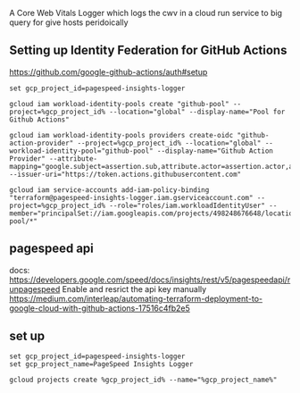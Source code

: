 A Core Web Vitals Logger which logs the cwv in a cloud run service to big query for give hosts peridoically

## Setting up Identity Federation for GitHub Actions
https://github.com/google-github-actions/auth#setup
```
set gcp_project_id=pagespeed-insights-logger

gcloud iam workload-identity-pools create "github-pool" --project=%gcp_project_id% --location="global" --display-name="Pool for Github Actions"

gcloud iam workload-identity-pools providers create-oidc "github-action-provider" --project=%gcp_project_id% --location="global" --workload-identity-pool="github-pool" --display-name="Github Action Provider" --attribute-mapping="google.subject=assertion.sub,attribute.actor=assertion.actor,attribute.aud=assertion.aud" --issuer-uri="https://token.actions.githubusercontent.com"

gcloud iam service-accounts add-iam-policy-binding "terraform@pagespeed-insights-logger.iam.gserviceaccount.com" --project=%gcp_project_id% --role="roles/iam.workloadIdentityUser" --member="principalSet://iam.googleapis.com/projects/498248676648/locations/global/workloadIdentityPools/github-pool/*"
```



## pagespeed api
docs: https://developers.google.com/speed/docs/insights/rest/v5/pagespeedapi/runpagespeed
Enable and resrict the api key manually
https://medium.com/interleap/automating-terraform-deployment-to-google-cloud-with-github-actions-17516c4fb2e5

## set up
```
set gcp_project_id=pagespeed-insights-logger
set gcp_project_name=PageSpeed Insights Logger

gcloud projects create %gcp_project_id% --name="%gcp_project_name%"
```